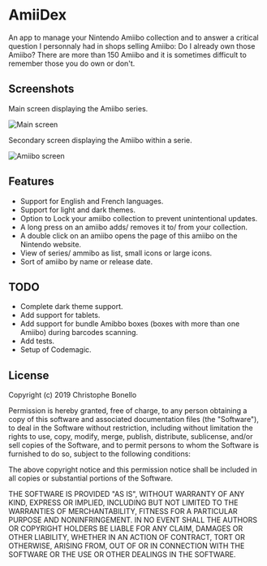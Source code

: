 # AmiiDex

An app to manage your Nintendo Amiibo collection and to answer a critical question I personnaly had in shops selling Amiibo: Do I already own those Amiibo? There are more than 150 Amiibo and it is sometimes difficult to remember those you do own or don't.

## Screenshots

Main screen displaying the Amiibo series.

![Main screen](/docs/master.png?raw=true "Main screen")

Secondary screen displaying the Amiibo within a serie.

![Amiibo screen](/docs/detail.png?raw=true "Amiibo screen")

## Features

- Support for English and French languages.
- Support for light and dark themes.
- Option to Lock your amiibo collection to prevent unintentional updates.
- A long press on an amiibo adds/ removes it to/ from your collection.
- A double click on an amiibo opens the page of this amiibo on the Nintendo website.
- View of series/ ammibo as list, small icons or large icons.
- Sort of amiibo by name or release date.

## TODO

- Complete dark theme support.
- Add support for tablets.
- Add support for bundle Amibbo boxes (boxes with more than one Amiibo) during barcodes scanning.
- Add tests.
- Setup of Codemagic.

## License

Copyright (c) 2019 Christophe Bonello

Permission is hereby granted, free of charge, to any person obtaining a copy
of this software and associated documentation files (the "Software"), to deal
in the Software without restriction, including without limitation the rights
to use, copy, modify, merge, publish, distribute, sublicense, and/or sell
copies of the Software, and to permit persons to whom the Software is
furnished to do so, subject to the following conditions:

The above copyright notice and this permission notice shall be included in all
copies or substantial portions of the Software.

THE SOFTWARE IS PROVIDED "AS IS", WITHOUT WARRANTY OF ANY KIND, EXPRESS OR
IMPLIED, INCLUDING BUT NOT LIMITED TO THE WARRANTIES OF MERCHANTABILITY,
FITNESS FOR A PARTICULAR PURPOSE AND NONINFRINGEMENT. IN NO EVENT SHALL THE
AUTHORS OR COPYRIGHT HOLDERS BE LIABLE FOR ANY CLAIM, DAMAGES OR OTHER
LIABILITY, WHETHER IN AN ACTION OF CONTRACT, TORT OR OTHERWISE, ARISING FROM,
OUT OF OR IN CONNECTION WITH THE SOFTWARE OR THE USE OR OTHER DEALINGS IN THE
SOFTWARE.